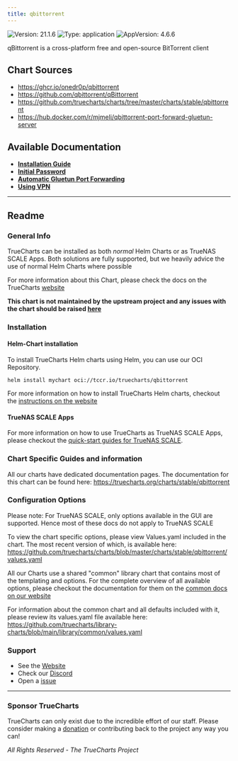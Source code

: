```yaml
---
title: qbittorrent
---
```


![Version: 21.1.6](https://img.shields.io/badge/Version-21.1.6-informational?style=flat-square) ![Type: application](https://img.shields.io/badge/Type-application-informational?style=flat-square) ![AppVersion: 4.6.6](https://img.shields.io/badge/AppVersion-4.6.6-informational?style=flat-square)

qBittorrent is a cross-platform free and open-source BitTorrent client

## Chart Sources

- https://ghcr.io/onedr0p/qbittorrent
- https://github.com/qbittorrent/qBittorrent
- https://github.com/truecharts/charts/tree/master/charts/stable/qbittorrent
- https://hub.docker.com/r/mjmeli/qbittorrent-port-forward-gluetun-server

## Available Documentation

- [**Installation Guide**](./installation)
- [**Initial Password**](./password)
- [**Automatic Gluetun Port Forwarding**](./port-forwarding)
- [**Using VPN**](./vpn)


---

## Readme


### General Info

TrueCharts can be installed as both _normal_ Helm Charts or as TrueNAS SCALE Apps.
Both solutions are fully supported, but we heavily advice the use of normal Helm Charts where possible

For more information about this Chart, please check the docs on the TrueCharts [website](https://truecharts.org/charts/stable/qbittorrent)

**This chart is not maintained by the upstream project and any issues with the chart should be raised [here](https://github.com/truecharts/charts/issues/new/choose)**

### Installation

#### Helm-Chart installation

To install TrueCharts Helm charts using Helm, you can use our OCI Repository.

`helm install mychart oci://tccr.io/truecharts/qbittorrent`

For more information on how to install TrueCharts Helm charts, checkout the [instructions on the website](/guides)


#### TrueNAS SCALE Apps

For more information on how to use TrueCharts as TrueNAS SCALE Apps, please checkout the [quick-start guides for TrueNAS SCALE](/deprecated/scale).

### Chart Specific Guides and information

All our charts have dedicated documentation pages.
The documentation for this chart can be found here:
https://truecharts.org/charts/stable/qbittorrent

### Configuration Options

Please note: For TrueNAS SCALE, only options available in the GUI are supported.
Hence most of these docs do not apply to TrueNAS SCALE

To view the chart specific options, please view Values.yaml included in the chart.
The most recent version of which, is available here: https://github.com/truecharts/charts/blob/master/charts/stable/qbittorrent/values.yaml

All our Charts use a shared "common" library chart that contains most of the templating and options.
For the complete overview of all available options, please checkout the documentation for them on the [common docs on our website](/common)

For information about the common chart and all defaults included with it, please review its values.yaml file available here: https://github.com/truecharts/library-charts/blob/main/library/common/values.yaml

### Support

- See the [Website](https://truecharts.org)
- Check our [Discord](https://discord.gg/tVsPTHWTtr)
- Open a [issue](https://github.com/truecharts/charts/issues/new/choose)

---

### Sponsor TrueCharts

TrueCharts can only exist due to the incredible effort of our staff.
Please consider making a [donation](/general/sponsor) or contributing back to the project any way you can!

_All Rights Reserved - The TrueCharts Project_
